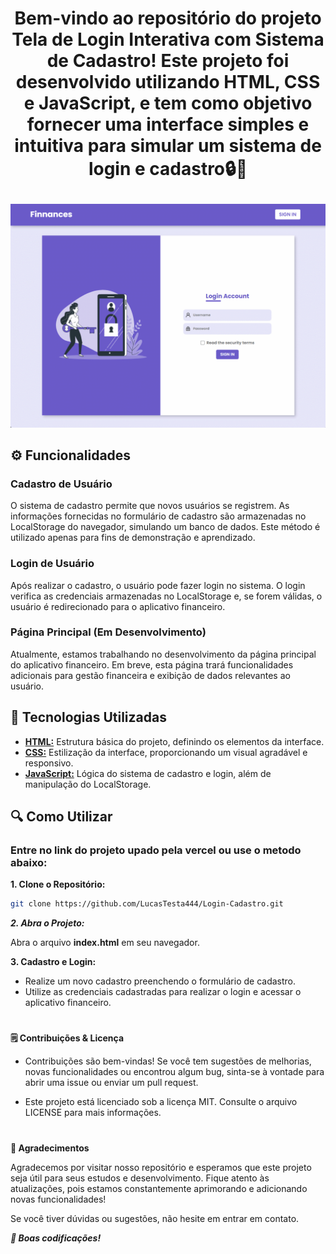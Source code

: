 <h1 align="center">
  <p>Bem-vindo ao repositório do projeto Tela de Login Interativa com Sistema de Cadastro! Este projeto foi desenvolvido utilizando HTML, CSS e JavaScript, e tem como objetivo fornecer uma interface simples e intuitiva para simular um sistema de login e cadastro🔒🔑</p> 
</h1>

 ![Gif Do Projeto](/assets/img/FinnanceGif.gif)

## ⚙️ Funcionalidades

### Cadastro de Usuário

O sistema de cadastro permite que novos usuários se registrem. As informações fornecidas no formulário de cadastro são armazenadas no LocalStorage do navegador, simulando um banco de dados. Este método é utilizado apenas para fins de demonstração e aprendizado.

### Login de Usuário


Após realizar o cadastro, o usuário pode fazer login no sistema. O login verifica as credenciais armazenadas no LocalStorage e, se forem válidas, o usuário é redirecionado para o aplicativo financeiro.

### Página Principal (Em Desenvolvimento)

Atualmente, estamos trabalhando no desenvolvimento da página principal do aplicativo financeiro. Em breve, esta página trará funcionalidades adicionais para gestão financeira e exibição de dados relevantes ao usuário.

## 🔨 Tecnologias Utilizadas

 - [**HTML:**](https://developer.mozilla.org/pt-BR/docs/Web/HTML) Estrutura básica do projeto, definindo os elementos da interface.
 - [**CSS:**](https://developer.mozilla.org/pt-BR/docs/Web/CSS) Estilização da interface, proporcionando um visual agradável e responsivo.
 - [**JavaScript:**](https://developer.mozilla.org/pt-BR/docs/Web/JavaScript) Lógica do sistema de cadastro e login, além de manipulação do LocalStorage.

 ## 🔍 Como Utilizar

  ### Entre no link do projeto upado pela vercel ou use o metodo abaixo:

**1. Clone o Repositório:**
```bash 
git clone https://github.com/LucasTesta444/Login-Cadastro.git
```
***2. Abra o Projeto:***

Abra o arquivo **index.html** em seu navegador.

**3. Cadastro e Login:**

  - Realize um novo cadastro preenchendo o formulário de cadastro.
  - Utilize as credenciais cadastradas para realizar o login e acessar o aplicativo financeiro.

#

**🗒️ Contribuições & Licença**

 - Contribuições são bem-vindas! Se você tem sugestões de melhorias, novas funcionalidades ou encontrou algum bug, sinta-se à vontade para abrir uma issue ou enviar um pull request.

 - Este projeto está licenciado sob a licença MIT. Consulte o arquivo LICENSE para mais informações.

 #

 **🤝 Agradecimentos**

 Agradecemos por visitar nosso repositório e esperamos que este projeto seja útil para seus estudos e desenvolvimento. Fique atento às atualizações, pois estamos constantemente aprimorando e adicionando novas funcionalidades!

Se você tiver dúvidas ou sugestões, não hesite em entrar em contato.

***🚀 Boas codificações!***


